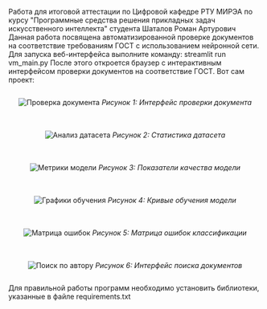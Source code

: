 Работа для итоговой аттестации по Цифровой кафедре РТУ МИРЭА по курсу "Программные средства решения прикладных задач искусственного интеллекта" студента Шаталов Роман Артурович
Данная работа посвящена автоматизированной проверке документов на соответствие требованиям ГОСТ с использованием нейронной сети.
Для запуска веб-интерфейса выполните команду: streamlit run vm_main.py После этого откроется браузер с интерактивным интерфейсом проверки документов на соответствие ГОСТ.
Вот сам проект: 
<div style="display: flex; flex-direction: column; gap: 20px; align-items: center;">

![Проверка документа](https://github.com/user-attachments/assets/7860fbd6-5d38-40dd-a66e-c4ba921ab75d)
*Рисунок 1: Интерфейс проверки документа*

![Анализ датасета](https://github.com/user-attachments/assets/3c6adc0f-5cc4-4b5b-a8e0-77d9825b531b)
*Рисунок 2: Статистика датасета*

![Метрики модели](https://github.com/user-attachments/assets/5f944a67-b964-4043-8431-493c1ebbba02)
*Рисунок 3: Показатели качества модели*

![Графики обучения](https://github.com/user-attachments/assets/d33035f4-6c1b-4ace-8220-0581d24bc736)
*Рисунок 4: Кривые обучения модели*

![Матрица ошибок](https://github.com/user-attachments/assets/ca195322-6812-40d3-a824-a43f8d3a7087)
*Рисунок 5: Матрица ошибок классификации*

![Поиск по автору](https://github.com/user-attachments/assets/9bf9f417-d005-454e-b7bd-1abebf73421c)
*Рисунок 6: Интерфейс поиска документов*
</div>

Для правильной работы программ необходимо установить библиотеки, указанные в файле requirements.txt

